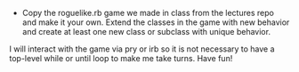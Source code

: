 * Copy the roguelike.rb game we made in class
  from the lectures repo and make it your own.
  Extend the classes in the game with new behavior
  and create at least one new class or subclass
  with unique behavior.

I will interact with the game via pry or irb
so it is not necessary to have a top-level
while or until loop to make me take turns.
Have fun!
